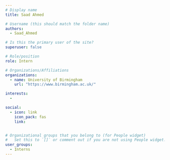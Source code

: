 ```yaml
---
# Display name
title: Saad Ahmed

# Username (this should match the folder name)
authors:
  - Saad_Ahmed

# Is this the primary user of the site?
superuser: false

# Role/position
role: Intern

# Organizations/Affiliations
organizations:
  - name: University of Birmingham
    url: "https://www.birmingham.ac.uk/"

interests:
  -

social:
  - icon: link
    icon_pack: fas
    link:


# Organizational groups that you belong to (for People widget)
#   Set this to `[]` or comment out if you are not using People widget.
user_groups:
  - Interns
---
```

